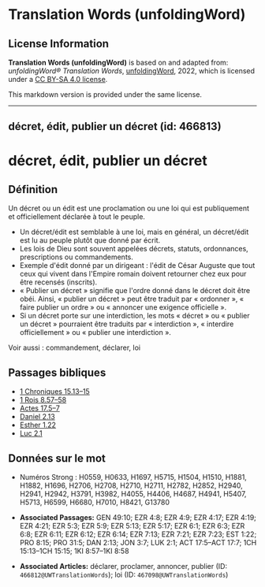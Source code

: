 # Translation Words (unfoldingWord)

## License Information

**Translation Words (unfoldingWord)** is based on and adapted from: _unfoldingWord® Translation Words_, [unfoldingWord](https://unfoldingword.org/utw), 2022, which is licensed under a [CC BY-SA 4.0 license](https://creativecommons.org/licenses/by-sa/4.0/legalcode.en).

This markdown version is provided under the same license.



--------------------------------

## décret, édit, publier un décret (id: 466813)

décret, édit, publier un décret
===============================

Définition
----------

Un décret ou un édit est une proclamation ou une loi qui est publiquement et officiellement déclarée à tout le peuple.

* Un décret/édit est semblable à une loi, mais en général, un décret/édit est lu au peuple plutôt que donné par écrit.
* Les lois de Dieu sont souvent appelées décrets, statuts, ordonnances, prescriptions ou commandements.
* Exemple d'édit donné par un dirigeant : l'édit de César Auguste que tout ceux qui vivent dans l'Empire romain doivent retourner chez eux pour être recensés (inscrits).
* « Publier un décret » signifie que l'ordre donné dans le décret doit être obéi. Ainsi, « publier un décret » peut être traduit par « ordonner », « faire publier un ordre » ou « annoncer une exigence officielle ».
* Si un décret porte sur une interdiction, les mots « décret » ou « publier un décret » pourraient être traduits par « interdiction », « interdire officiellement » ou « publier une interdiction ».

Voir aussi : commandement, déclarer, loi

Passages bibliques
------------------

* [1 Chroniques 15\.13–15](https://ref.ly/1Chr15:13-1Chr15:15)
* [1 Rois 8\.57–58](https://ref.ly/1Kgs8:57-1Kgs8:58)
* [Actes 17\.5–7](https://ref.ly/Acts17:5-Acts17:7)
* [Daniel 2\.13](https://ref.ly/Dan2:13)
* [Esther 1\.22](https://ref.ly/Esth1:22)
* [Luc 2\.1](https://ref.ly/Luke2:1)

Données sur le mot
------------------

* Numéros Strong : H0559, H0633, H1697, H5715, H1504, H1510, H1881, H1882, H1696, H2706, H2708, H2710, H2711, H2782, H2852, H2940, H2941, H2942, H3791, H3982, H4055, H4406, H4687, H4941, H5407, H5713, H6599, H6680, H7010, H8421, G13780

* **Associated Passages:** GEN 49:10; EZR 4:8; EZR 4:9; EZR 4:17; EZR 4:19; EZR 4:21; EZR 5:3; EZR 5:9; EZR 5:13; EZR 5:17; EZR 6:1; EZR 6:3; EZR 6:8; EZR 6:11; EZR 6:12; EZR 6:14; EZR 7:13; EZR 7:21; EZR 7:23; EST 1:22; PRO 8:15; PRO 31:5; DAN 2:13; JON 3:7; LUK 2:1; ACT 17:5–ACT 17:7; 1CH 15:13–1CH 15:15; 1KI 8:57–1KI 8:58
* **Associated Articles:** déclarer, proclamer, annoncer, publier (ID: `466812@UWTranslationWords`); loi (ID: `467098@UWTranslationWords`)


